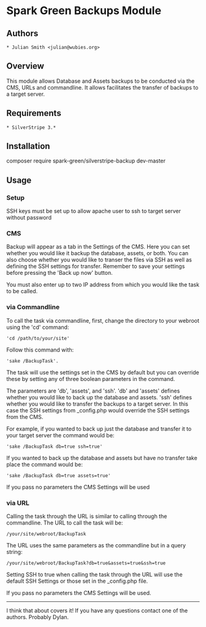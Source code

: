 # Spark Green Backups Module

## Authors
	* Julian Smith <julian@wubies.org>

## Overview
This module allows Database and Assets backups to be conducted via the CMS, URLs and commandline. 
It allows facilitates the transfer of backups to a target server. 

## Requirements 
	* SilverStripe 3.*

## Installation
composer require spark-green/silverstripe-backup dev-master

## Usage

### Setup
SSH keys must be set up to allow apache user to ssh to target server without password

###  CMS
Backup will appear as a tab in the Settings of the CMS. Here you can set whether you would like it backup the database, assets, or both. You can also choose whether you would like to transer the files via SSH as well as defining the SSH settings for transfer. Remember to save your settings before pressing the 'Back up now' button.

You must also enter up to two IP address from which you would like the task to be called.

### via Commandline
To call the task via commandline, first, change the directory to your webroot using the 'cd' command: 

	'cd /path/to/your/site'

Follow this command with: 

	'sake /BackupTask'.

The task will use the settings set in the CMS by default but you can override these by setting any of three boolean parameters in the command. 

The parameters are 'db', 'assets', and 'ssh'. 'db' and 'assets' defines whether you would like to back up the database and assets. 'ssh' defines whether you would like to transfer the backups to a target server. In this case the SSH settings from _config.php would override the SSH settings from the CMS.  

For example, if you wanted to back up just the database and transfer it to your target server the command would be:
	
	'sake /BackupTask db=true ssh=true'

If you wanted to back up the database and assets but have no transfer take place the command would be:

	'sake /BackupTask db=true assets=true'

If you pass no parameters the CMS Settings will be used

### via URL
Calling the task through the URL is similar to calling through the commandline. 
The URL to call the task will be:

	/your/site/webroot/BackupTask

The URL uses the same parameters as the commandline but in a query string:

	/your/site/webroot/BackupTask?db=true&assets=true&ssh=true

Setting SSH to true when calling the task through the URL will use the default SSH Settings or those set in the _config.php file. 

If you pass no parameters the CMS Settings will be used.

--------------------------------------------------------------------------------

I think that about covers it! If you have any questions contact one of the authors. Probably Dylan. 


